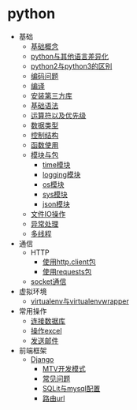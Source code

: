 ﻿# python
* 基础
  * [基础概念](py_basic.md)
  * [python与其他语言差异化](py_mubeknow.md)
  * [python2与python3的区别](py_py2py3.md)
  * [编码问题](py_coding.md)
  * [编译](py_compile.md)
  * [安装第三方库](py_installThirdPartyLibraries.md)
  * [基础语法](py_basic_grammer.md)
  * [运算符以及优先级](py_operator.md)
  * [数据类型](py_basicData_type.md)
  * [控制结构](py_controlStructure.md)
  * [函数使用](py_function.md)
  * [模块与包](py_module.md)
     * [time模块](py_time.md)
     * [logging模块](py_logging.md)
     * [os模块](py_os.md)
	 * [sys模块](py_sys.md)
     * [json模块](py_JSON.md)
  * [文件IO操作](py_IO.md)
  * [异常处理](py_exception.md)
  * [多线程](py_thread.md)
* 通信
  * HTTP
    * [使用http.client包](communication/py_http_client.md)
    * [使用requests包](communication/py_requests.md)
  * [socket通信](py_socket.md)
* 虚拟环境
  * [virtualenv与virtualenvwrapper](./tools/py_virtualenv.md)
* 常用操作
  * [连接数据库](./tools/py_PDBC.md)
  * [操作excel](./tools/py_operateExcel.md)
  * [发送邮件](./tools/py_sendEmail.md)
* 前端框架
  * [Django](frontend/py_django.md)
    * [MTV开发模式](frontend/py_mtv.md)
    * [常见问题](frontend/problem.md)
    * [SQLit与mysql配置](frontend/py_sqlite_mysql.md)
    * [路由url](frontend/py_url.md)
